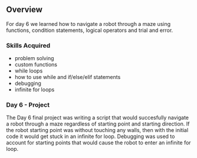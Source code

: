 ## Overview

For day 6 we learned how to navigate a robot through a maze using functions, condition statements, logical operators and trial and error.

### Skills Acquired
* problem solving
* custom functions
* while loops
* how to use while and if/else/elif statements
* debugging
* infinite for loops

### Day 6 - Project 

The Day 6 final project was writing a script that would succesfully navigate a robot through a maze regardless of starting point and starting direction. 
If the robot starting point was without touching any walls, then with the initial code it would get stuck in an infinite for loop. Debugging was used to account for starting points that would cause the robot to enter an infinite for loop.
